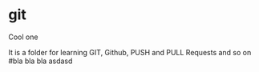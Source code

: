 # git
Cool one 

It is a folder for learning GIT, Github, PUSH and PULL Requests and so on
#bla bla bla 
asdasd 

